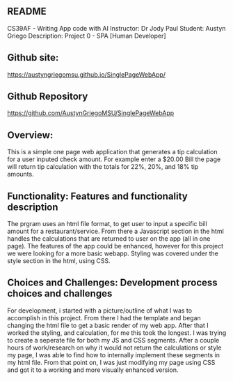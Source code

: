 ## README ##
CS39AF - Writing App code with AI
Instructor: Dr Jody Paul
Student: Austyn Griego
Description: Project 0 - SPA [Human Developer]

## Github site: 
https://austyngriegomsu.github.io/SinglePageWebApp/ 
## Github Repository
https://github.com/AustynGriegoMSU/SinglePageWebApp 

## Overview:
This is a simple one page web application that generates a tip calculation for a user inputed check amount. For example enter a $20.00 Bill the page will return tip calculation with the totals for 22%, 20%, and 18% tip amounts. 

## Functionality: Features and functionality description
The prgram uses an html file format, to get user to input a specific bill amount for a restaurant/service. From there a Javascript section in the html handles the calculations that are returned to user on the app (all in one page). The features of the app could be enhanced, however for this project we were looking for a more basic webapp. Styling was covered under the style section in the html, using CSS.

## Choices and Challenges: Development process choices and challenges
For development, i started with a picture/outline of what I was to accomplish in this project. From there I had the template and began changing the html file to get a basic render of my web app. After that I worked the styling, and calculation, for me this took the longest. I was trying to create a seperate file for both my JS and CSS segments. After a couple hours of work/research on why it would not return the calculations or style my page, I was able to find how to internally implement these segments in my html file. From that point on, I was just modifying my page using CSS and got it to a working and more visually enhanced version. 
